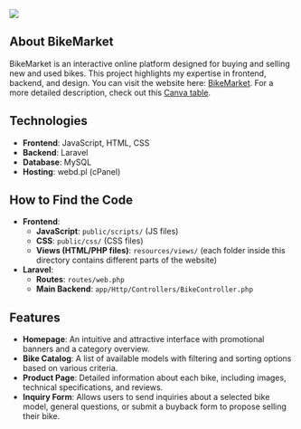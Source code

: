 <a align="center" href="https://newudam.webd.pro/"><img src="http://newudam.webd.pro/images/logo.png"></a>

## About BikeMarket

BikeMarket is an interactive online platform designed for buying and selling new and used bikes. This project highlights my expertise in frontend, backend, and design. You can visit the website here: [BikeMarket](https://newudam.webd.pro/). For a more detailed description, check out this [Canva table](https://bit.ly/bikeMarket).

## Technologies
- **Frontend**: JavaScript, HTML, CSS
- **Backend**: Laravel
- **Database**: MySQL
- **Hosting**: webd.pl (cPanel)

## How to Find the Code
- **Frontend**:
  - **JavaScript**: `public/scripts/` (JS files)
  - **CSS**: `public/css/` (CSS files)
  - **Views (HTML/PHP files)**: `resources/views/` (each folder inside this directory contains different parts of the website)
- **Laravel**:
  - **Routes**: `routes/web.php`
  - **Main Backend**: `app/Http/Controllers/BikeController.php`

## Features
- **Homepage**: An intuitive and attractive interface with promotional banners and a category overview.
- **Bike Catalog**: A list of available models with filtering and sorting options based on various criteria.
- **Product Page**: Detailed information about each bike, including images, technical specifications, and reviews.
- **Inquiry Form**: Allows users to send inquiries about a selected bike model, general questions, or submit a buyback form to propose selling their bike.
